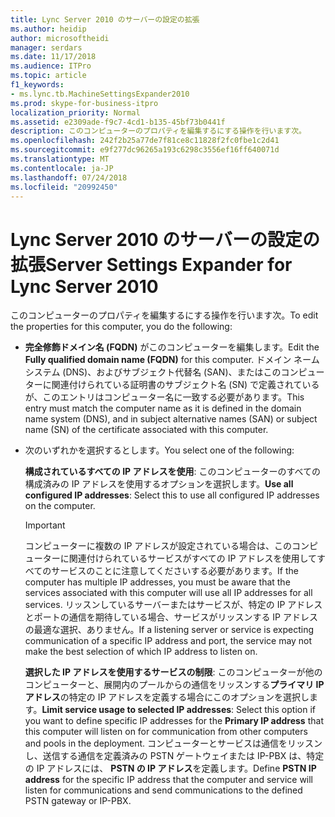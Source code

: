 ```yaml
---
title: Lync Server 2010 のサーバーの設定の拡張
ms.author: heidip
author: microsoftheidi
manager: serdars
ms.date: 11/17/2018
ms.audience: ITPro
ms.topic: article
f1_keywords:
- ms.lync.tb.MachineSettingsExpander2010
ms.prod: skype-for-business-itpro
localization_priority: Normal
ms.assetid: e2309ade-f9c7-4cd1-b135-45bf73b0441f
description: このコンピューターのプロパティを編集するにする操作を行います次。
ms.openlocfilehash: 242f2b25a77de7f81ce8c11828f2fc0fbe1c2d41
ms.sourcegitcommit: e9f277dc96265a193c6298c3556ef16ff640071d
ms.translationtype: MT
ms.contentlocale: ja-JP
ms.lasthandoff: 07/24/2018
ms.locfileid: "20992450"
---
```

# <a name="server-settings-expander-for-lync-server-2010"></a><span data-ttu-id="6dbb0-103">Lync Server 2010 のサーバーの設定の拡張</span><span class="sxs-lookup"><span data-stu-id="6dbb0-103">Server Settings Expander for Lync Server 2010</span></span>
 
<span data-ttu-id="6dbb0-104">このコンピューターのプロパティを編集するにする操作を行います次。</span><span class="sxs-lookup"><span data-stu-id="6dbb0-104">To edit the properties for this computer, you do the following:</span></span>
  
- <span data-ttu-id="6dbb0-105">**完全修飾ドメイン名 (FQDN)** がこのコンピューターを編集します。</span><span class="sxs-lookup"><span data-stu-id="6dbb0-105">Edit the **Fully qualified domain name (FQDN)** for this computer.</span></span> <span data-ttu-id="6dbb0-106">ドメイン ネーム システム (DNS)、およびサブジェクト代替名 (SAN)、またはこのコンピューターに関連付けられている証明書のサブジェクト名 (SN) で定義されているが、このエントリはコンピューター名に一致する必要があります。</span><span class="sxs-lookup"><span data-stu-id="6dbb0-106">This entry must match the computer name as it is defined in the domain name system (DNS), and in subject alternative names (SAN) or subject name (SN) of the certificate associated with this computer.</span></span>
    
- <span data-ttu-id="6dbb0-107">次のいずれかを選択するとします。</span><span class="sxs-lookup"><span data-stu-id="6dbb0-107">You select one of the following:</span></span>
    
    <span data-ttu-id="6dbb0-108">**構成されているすべての IP アドレスを使用**: このコンピューターのすべての構成済みの IP アドレスを使用するオプションを選択します。</span><span class="sxs-lookup"><span data-stu-id="6dbb0-108">**Use all configured IP addresses**: Select this to use all configured IP addresses on the computer.</span></span>
    
    > [!IMPORTANT]
    > <span data-ttu-id="6dbb0-109">コンピューターに複数の IP アドレスが設定されている場合は、このコンピューターに関連付けられているサービスがすべての IP アドレスを使用してすべてのサービスのことに注意してくださいする必要があります。</span><span class="sxs-lookup"><span data-stu-id="6dbb0-109">If the computer has multiple IP addresses, you must be aware that the services associated with this computer will use all IP addresses for all services.</span></span> <span data-ttu-id="6dbb0-110">リッスンしているサーバーまたはサービスが、特定の IP アドレスとポートの通信を期待している場合、サービスがリッスンする IP アドレスの最適な選択、ありません。</span><span class="sxs-lookup"><span data-stu-id="6dbb0-110">If a listening server or service is expecting communication of a specific IP address and port, the service may not make the best selection of which IP address to listen on.</span></span> 
  
    <span data-ttu-id="6dbb0-111">**選択した IP アドレスを使用するサービスの制限**: このコンピューターが他のコンピューターと、展開内のプールからの通信をリッスンする**プライマリ IP アドレス**の特定の IP アドレスを定義する場合にこのオプションを選択します。</span><span class="sxs-lookup"><span data-stu-id="6dbb0-111">**Limit service usage to selected IP addresses**: Select this option if you want to define specific IP addresses for the **Primary IP address** that this computer will listen on for communication from other computers and pools in the deployment.</span></span> <span data-ttu-id="6dbb0-112">コンピューターとサービスは通信をリッスンし、送信する通信を定義済みの PSTN ゲートウェイまたは IP-PBX は、特定の IP アドレスには、 **PSTN の IP アドレス**を定義します。</span><span class="sxs-lookup"><span data-stu-id="6dbb0-112">Define **PSTN IP address** for the specific IP address that the computer and service will listen for communications and send communications to the defined PSTN gateway or IP-PBX.</span></span>
    

